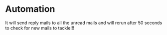 # Automation

It will send reply mails to all the unread mails and will rerun after 50 seconds to check for new mails to tackle!!!
